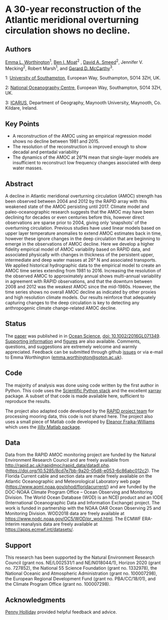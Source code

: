 A 30-year reconstruction of the Atlantic meridional overturning circulation shows no decline.
============

Authors
--------
[Emma L. Worthington](https://emmaworthington.com)<sup>1</sup>, [Ben I. Moat](https://www.researchgate.net/profile/Ben_Moat)<sup>2</sup>
, [David A. Smeed](https://www.researchgate.net/profile/David_Smeed)<sup>2</sup>,
Jennifer V. Mecking<sup>2</sup>, Robert Marsh<sup>1</sup>, and [Gerard D. McCarthy](https://www.researchgate.net/profile/G_Mccarthy3)<sup>3</sup>.

1: [University of Southampton](https://www.soton.ac.uk), European Way, Southampton, SO14 3ZH, UK.

2: [National Oceanography Centre](https://www.noc.ac.uk), European Way, Southampton, SO14 3ZH, UK.

3: [ICARUS](https://www.researchgate.net/lab/ICARUS-Maynooth-University-Peter-W-Thorne), Department of Geography, Maynooth University, Maynooth, Co. Kildare, Ireland.

Key Points
----------

  - A reconstruction of the AMOC using an empirical regression model shows no decline between 1981 and 2015.
  - The resolution of the reconstruction is improved enough to show decadal and pentadal variability
  - The dynamics of the AMOC at 26°N mean that single-layer models are insufficient to reconstruct low frequency changes associated with deep water masses.

Abstract
--------
A decline in Atlantic meridional overturning circulation (AMOC) strength has been observed between 2004 and 2012 by the RAPID array with this weakened state of the AMOC persisting until 2017. Climate model and paleo-oceanographic research suggests that the AMOC may have been declining for decades or even centuries before this, however direct observations are sparse prior to 2004, giving only ‘snapshots’ of the overturning circulation. Previous studies have used linear models based on upper layer temperature anomalies to extend AMOC estimates back in time, however these ignore changes in the deep circulation that are beginning to emerge in the observations of AMOC decline. Here we develop a higher fidelity empirical model of AMOC variability based on RAPID data, and associated physically with changes in thickness of the persistent upper, intermediate and deep water masses at 26° N and associated transports. We applied historical hydrographic data to the empirical model to create an AMOC time series extending from 1981 to 2016. Increasing the resolution of the observed AMOC to approximately annual shows multi-annual variability in agreement with RAPID observations, and that the downturn between 2008 and 2012 was the weakest AMOC since the mid-1980s. However, the time series shows no overall AMOC decline as indicated by other proxies and high resolution climate models. Our results reinforce that adequately capturing changes to the deep circulation is key to detecting any anthropogenic climate change-related AMOC decline.

Status
----------
  The [paper](https://emmaworthington.github.io//) was published in
  in [Ocean Science](http://agupubs.onlinelibrary.wiley.com/agu/journal/10.1002/(ISSN)1944-8007/),
  [doi: 10.1002/2016GL071349](http://onlinelibrary.wiley.com/doi/10.1002/2016GL071349/full).
  [Supporting information](https://github.com/crocha700/UpperOceanSeasonality/blob/master/writeup/rocha_etal_supporting-info.pdf) and [figures](https://github.com/crocha700/UpperOceanSeasonality/blob/master/writeup/figs/) are also available. Comments, questions, and suggestions are extremely welcome
  and warmly appreciated. Feedback can be submitted through github [issues](https://github.com/crocha700/UpperOceanSeasonality/issues) or via e-mail to
  Emma Worthington (emma.worthington@soton.ac.uk).

Code
----
The majority of analysis was done using code written by the first author in Python. This code uses the [Scientific
Python stack](https://www.scipy.org/install.html) and the excellent [xarray](http://xarray.pydata.org/en/stable/) package. A subset of that code is made available here, sufficient to reproduce the results.

The project also adapted code developed by the [RAPID project team](https://www.rapid.ac.uk) for processing mooring data, this code is not shared here. The project also uses a small piece of Matlab code developed by [Eleanor Frajka-Williams](https://www.researchgate.net/profile/Eleanor-Frajka-Williams) which uses the [jlilly Matlab package](http://jmlilly.net/software.html).


Data
------
Data from the RAPID AMOC monitoring
project are funded by the Natural Environment Research Council and are freely available from http://rapid.ac.uk/rapidmoc/rapid_data/datadl.php. (https://doi.org/10.5285/8cd7e7bb-9a20-05d8-e053-6c86abc012c2). The Florida Current cable and section data are made freely available on the Atlantic Oceanographic and Meteorological Laboratory web page (https://www.aoml.noaa.gov/phod/floridacurrent/) and are funded by the DOC-NOAA Climate Program Office – Ocean Observing and Monitoring Division. The World Ocean Database (WOD) is an NCEI product and an IODE (International Oceanographic Data and Information Exchange) project. The work is funded in partnership with the NOAA OAR Ocean Observing 25 and Monitoring Division. WOD2018 data are freely available at https://www.nodc.noaa.gov/OC5/WOD/pr_wod.html. The ECMWF ERA-Interim reanalysis data are freely available at
https://apps.ecmwf.int/datasets/.

Support
-------
This research has been supported by the Natural Environment Research Council (grant nos. NE/L002531/1 and NE/N018044/1), Horizon 2020 (grant no. 727852), the National 55 Science Foundation (grant no. 1332978), the National Oceanic and Atmospheric Administration (grant no. 100007298), the European Regional Development Fund (grant no. PBA/CC/18/01), and the Climate Program Office (grant no. 100007298).

Acknowledgments
----------------
[Penny Holliday](https://www.researchgate.net/profile/Naomi_Holliday) provided helpful feedback and advice.